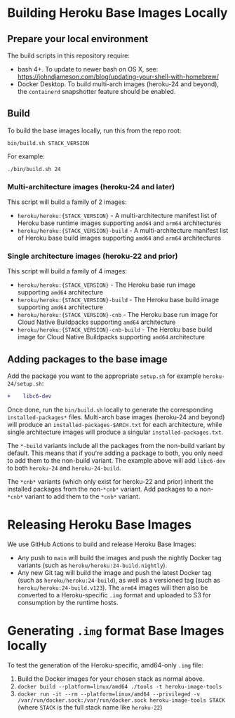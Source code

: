 # Building Heroku Base Images Locally

## Prepare your local environment

The build scripts in this repository require:

- bash 4+. To update to newer bash on OS X, see: https://johndjameson.com/blog/updating-your-shell-with-homebrew/
- Docker Desktop. To build multi-arch images (heroku-24 and beyond),
  the `containerd` snapshotter feature should be enabled.

## Build

To build the base images locally, run this from the repo root:

    bin/build.sh STACK_VERSION

For example:

    ./bin/build.sh 24

### Multi-architecture images (heroku-24 and later)

This script will build a family of 2 images:

* `heroku/heroku:{STACK_VERSION}` - A multi-architecture manifest list of Heroku base runtime images supporting `amd64` and `arm64` architectures
* `heroku/heroku:{STACK_VERSION}-build` - A multi-architecture manifest list of Heroku base build images supporting `amd64` and `arm64` architectures

### Single architecture images (heroku-22 and prior)

This script will build a family of 4 images:

* `heroku/heroku:{STACK_VERSION}` - The Heroku base run image supporting `amd64` architecture
* `heroku/heroku:{STACK_VERSION}-build` - The Heroku base build image supporting `amd64` architecture
* `heroku/heroku:{STACK_VERSION}-cnb` - The Heroku base run image for Cloud Native Buildpacks supporting `amd64` architecture
* `heroku/heroku:{STACK_VERSION}-cnb-build` - The Heroku base build image for Cloud Native Buildpacks supporting `amd64` architecture

## Adding packages to the base image

Add the package you want to the appropriate `setup.sh` for example `heroku-24/setup.sh`:

```diff
+    libc6-dev
```

Once done, run the `bin/build.sh` locally to generate the corresponding `installed-packages*` files. Multi-arch base images (heroku-24 and beyond) will produce an `installed-packages-$ARCH.txt` for each architecture, while single architecture images will produce a singular `installed-packages.txt`.

The `*-build` variants include all the packages from the non-build variant by default. This means that if you're adding a package to both, you only need to add them to the non-build variant. The example above will add `libc6-dev` to both `heroku-24` and `heroku-24-build`.

The `*cnb*` variants (which only exist for heroku-22 and prior) inherit the installed packages from the non-`*cnb*` variant. Add packages to a non-`*cnb*` variant to add them to the `*cnb*` variant.

# Releasing Heroku Base Images

We use GitHub Actions to build and release Heroku Base Images:

* Any push to `main` will build the images and push the nightly Docker tag variants (such as `heroku/heroku:24-build.nightly`).
* Any new Git tag will build the image and push the latest Docker tag (such as `heroku/heroku:24-build`),
  as well as a versioned tag (such as `heroku/heroku:24-build.v123`). The `arm64` images will then also be
  converted to a Heroku-specific `.img` format and uploaded to S3 for consumption by the runtime hosts.

# Generating `.img` format Base Images locally

To test the generation of the Heroku-specific, amd64-only `.img` file:

1. Build the Docker images for your chosen stack as normal above.
2. `docker build --platform=linux/amd64 ./tools -t heroku-image-tools`
3. `docker run -it --rm --platform=linux/amd64 --privileged -v /var/run/docker.sock:/var/run/docker.sock heroku-image-tools STACK` (where `STACK` is the full stack name like `heroku-22`)
